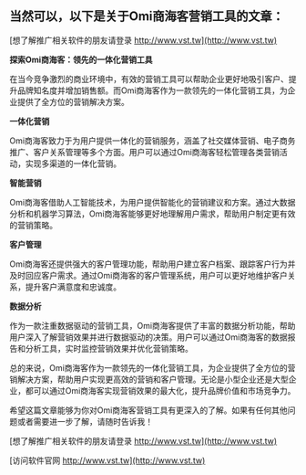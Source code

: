 ## **当然可以，以下是关于Omi商海客营销工具的文章：**

[想了解推广相关软件的朋友请登录 http://www.vst.tw](http://www.vst.tw)

**探索Omi商海客：领先的一体化营销工具**

在当今竞争激烈的商业环境中，有效的营销工具可以帮助企业更好地吸引客户、提升品牌知名度并增加销售额。而Omi商海客作为一款领先的一体化营销工具，为企业提供了全方位的营销解决方案。

**一体化营销**

Omi商海客致力于为用户提供一体化的营销服务，涵盖了社交媒体营销、电子商务推广、客户关系管理等多个方面。用户可以通过Omi商海客轻松管理各类营销活动，实现多渠道的一体化营销。

**智能营销**

Omi商海客借助人工智能技术，为用户提供智能化的营销建议和方案。通过大数据分析和机器学习算法，Omi商海客能够更好地理解用户需求，帮助用户制定更有效的营销策略。

**客户管理**

Omi商海客还提供强大的客户管理功能，帮助用户建立客户档案、跟踪客户行为并及时回应客户需求。通过Omi商海客的客户管理系统，用户可以更好地维护客户关系，提升客户满意度和忠诚度。

**数据分析**

作为一款注重数据驱动的营销工具，Omi商海客提供了丰富的数据分析功能，帮助用户深入了解营销效果并进行数据驱动的决策。用户可以通过Omi商海客的数据报告和分析工具，实时监控营销效果并优化营销策略。

总的来说，Omi商海客作为一款领先的一体化营销工具，为企业提供了全方位的营销解决方案，帮助用户实现更高效的营销和客户管理。无论是小型企业还是大型企业，都可以通过Omi商海客实现营销效果的最大化，提升品牌价值和市场竞争力。

希望这篇文章能够为你对Omi商海客营销工具有更深入的了解。如果有任何其他问题或者需要进一步了解，请随时告诉我！

[想了解推广相关软件的朋友请登录 http://www.vst.tw](http://www.vst.tw)


[访问软件官网 http://www.vst.tw](http://www.vst.tw)
